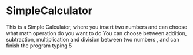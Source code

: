 # SimpleCalculator
This is a Simple Calculator, where you insert two numbers and can choose what math operation do you want to do
You can choose between addition, subtraction, multiplication and division between two numbers , and can finish the program typing 5
